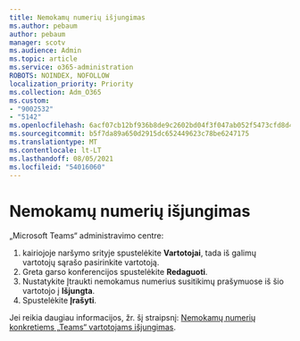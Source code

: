 ```yaml
---
title: Nemokamų numerių išjungimas
ms.author: pebaum
author: pebaum
manager: scotv
ms.audience: Admin
ms.topic: article
ms.service: o365-administration
ROBOTS: NOINDEX, NOFOLLOW
localization_priority: Priority
ms.collection: Adm_O365
ms.custom:
- "9002532"
- "5142"
ms.openlocfilehash: 6acf07cb12bf936b8de9c2602bd04f3f047ab052f5473cfd8d4281215132b327
ms.sourcegitcommit: b5f7da89a650d2915dc652449623c78be6247175
ms.translationtype: MT
ms.contentlocale: lt-LT
ms.lasthandoff: 08/05/2021
ms.locfileid: "54016060"
---
```

# <a name="disabling-toll-free-numbers"></a>Nemokamų numerių išjungimas

„Microsoft Teams“ administravimo centre:

1. kairiojoje naršymo srityje spustelėkite **Vartotojai**, tada iš galimų vartotojų sąrašo pasirinkite vartotoją. 
2. Greta garso konferencijos spustelėkite **Redaguoti**.
3. Nustatykite Įtraukti nemokamus numerius susitikimų prašymuose iš šio vartotojo į **Išjungta**.
4. Spustelėkite **Įrašyti**.

Jei reikia daugiau informacijos, žr. šį straipsnį: [Nemokamų numerių konkretiems „Teams“ vartotojams išjungimas](https://docs.microsoft.com/microsoftteams/disabling-toll-free-numbers-for-specific-teams-users).
